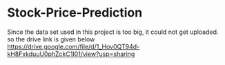 # Stock-Price-Prediction
Since the data set used in this project is too big, it could not get uploaded.
so the drive link is given below
https://drive.google.com/file/d/1_Hov0QT94d-kH8FxkduuU0phZckC1I01/view?usp=sharing
